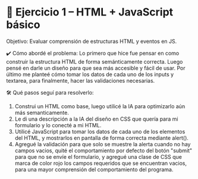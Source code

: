 # 🧠 Ejercicio 1 – HTML + JavaScript básico

Objetivo: Evaluar comprensión de estructuras HTML y eventos en JS.

✔️ Cómo abordé el problema:
Lo primero que hice fue pensar en como construir la estructura HTML de forma semánticamente correcta. Luego pensé en darle un diseño para que sea más accesible y fácil de usar. Por último me planteé cómo tomar los datos de cada uno de los inputs y textarea, para finalmente, hacer las validaciones necesarias.

🛠️ Qué pasos seguí para resolverlo:

1. Construi un HTML como base, luego utilicé la IA para optimizarlo aún más semanticamente.
2. Le di una descripción a la IA del diseño en CSS que quería para mi formulario y lo conecté a mi HTML.
3. Utilicé JavaScript para tomar los datos de cada uno de los elementos del HTML, y mostrarlos en pantalla
de forma correcta mediante alert().
4. Agregué la validación para que solo se muestre la alerta cuando no hay campos vacios, quité el comportamiento por defecto del botón "submit" para que no se envíe el formulario, y agregué una clase de CSS que marca de color rojo los campos requeridos que se encuentran vacios, para una mayor comprensión del comportamiento del programa.
